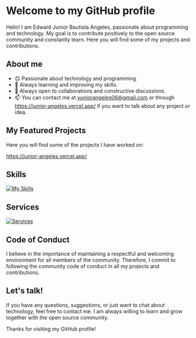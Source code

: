 
# Welcome to my GitHub profile

Hello! I am Edward Junior Bautista Angeles, passionate about programming and technology. My goal is to contribute positively to the open source community and constantly learn. Here you will find some of my projects and contributions.

## About me

- 😊 Passionate about technology and programming.
- 🌱 Always learning and improving my skills.
- 💬 Always open to collaborations and constructive discussions.
- 📫 You can contact me at yuniorangeles06@gmail.com or through https://junior-angeles.vercel.app/ if you want to talk about any project or idea.

## My Featured Projects

Here you will find some of the projects I have worked on:

https://junior-angeles.vercel.app/



## Skills

[![My Skills](https://skillicons.dev/icons?i=js,html,css,python,typescript,mysql)](https://skillicons.dev)

## Services

[![Services](https://skillicons.dev/icons?i=docker,materialui,nodejs,mongo,firebase,postgres,threejs)](https://skillicons.dev)
## Code of Conduct

I believe in the importance of maintaining a respectful and welcoming environment for all members of the community. Therefore, I commit to following the community code of conduct in all my projects and contributions.

## Let's talk!

If you have any questions, suggestions, or just want to chat about technology, feel free to contact me. I am always willing to learn and grow together with the open source community.

Thanks for visiting my GitHub profile!


